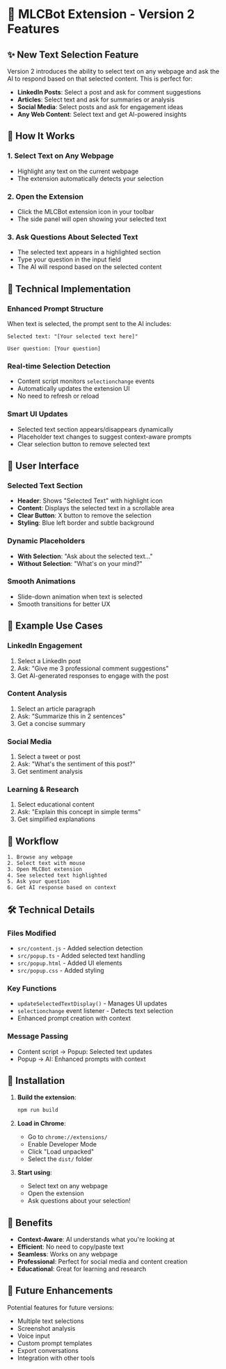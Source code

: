 # 🚀 MLCBot Extension - Version 2 Features

## ✨ New Text Selection Feature

Version 2 introduces the ability to select text on any webpage and ask the AI to respond based on that selected content. This is perfect for:

- **LinkedIn Posts**: Select a post and ask for comment suggestions
- **Articles**: Select text and ask for summaries or analysis
- **Social Media**: Select posts and ask for engagement ideas
- **Any Web Content**: Select text and get AI-powered insights

## 🎯 How It Works

### 1. **Select Text on Any Webpage**
- Highlight any text on the current webpage
- The extension automatically detects your selection

### 2. **Open the Extension**
- Click the MLCBot extension icon in your toolbar
- The side panel will open showing your selected text

### 3. **Ask Questions About Selected Text**
- The selected text appears in a highlighted section
- Type your question in the input field
- The AI will respond based on the selected content

## 🔧 Technical Implementation

### **Enhanced Prompt Structure**
When text is selected, the prompt sent to the AI includes:
```
Selected text: "[Your selected text here]"

User question: [Your question]
```

### **Real-time Selection Detection**
- Content script monitors `selectionchange` events
- Automatically updates the extension UI
- No need to refresh or reload

### **Smart UI Updates**
- Selected text section appears/disappears dynamically
- Placeholder text changes to suggest context-aware prompts
- Clear selection button to remove selected text

## 📱 User Interface

### **Selected Text Section**
- **Header**: Shows "Selected Text" with highlight icon
- **Content**: Displays the selected text in a scrollable area
- **Clear Button**: X button to remove the selection
- **Styling**: Blue left border and subtle background

### **Dynamic Placeholders**
- **With Selection**: "Ask about the selected text..."
- **Without Selection**: "What's on your mind?"

### **Smooth Animations**
- Slide-down animation when text is selected
- Smooth transitions for better UX

## 🎨 Example Use Cases

### **LinkedIn Engagement**
1. Select a LinkedIn post
2. Ask: "Give me 3 professional comment suggestions"
3. Get AI-generated responses to engage with the post

### **Content Analysis**
1. Select an article paragraph
2. Ask: "Summarize this in 2 sentences"
3. Get a concise summary

### **Social Media**
1. Select a tweet or post
2. Ask: "What's the sentiment of this post?"
3. Get sentiment analysis

### **Learning & Research**
1. Select educational content
2. Ask: "Explain this concept in simple terms"
3. Get simplified explanations

## 🔄 Workflow

```
1. Browse any webpage
2. Select text with mouse
3. Open MLCBot extension
4. See selected text highlighted
5. Ask your question
6. Get AI response based on context
```

## 🛠️ Technical Details

### **Files Modified**
- `src/content.js` - Added selection detection
- `src/popup.ts` - Added selected text handling
- `src/popup.html` - Added UI elements
- `src/popup.css` - Added styling

### **Key Functions**
- `updateSelectedTextDisplay()` - Manages UI updates
- `selectionchange` event listener - Detects text selection
- Enhanced prompt creation with context

### **Message Passing**
- Content script → Popup: Selected text updates
- Popup → AI: Enhanced prompts with context

## 🚀 Installation

1. **Build the extension**:
   ```bash
   npm run build
   ```

2. **Load in Chrome**:
   - Go to `chrome://extensions/`
   - Enable Developer Mode
   - Click "Load unpacked"
   - Select the `dist/` folder

3. **Start using**:
   - Select text on any webpage
   - Open the extension
   - Ask questions about your selection!

## 🎯 Benefits

- **Context-Aware**: AI understands what you're looking at
- **Efficient**: No need to copy/paste text
- **Seamless**: Works on any webpage
- **Professional**: Perfect for social media and content creation
- **Educational**: Great for learning and research

## 🔮 Future Enhancements

Potential features for future versions:
- Multiple text selections
- Screenshot analysis
- Voice input
- Custom prompt templates
- Export conversations
- Integration with other tools 